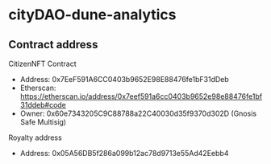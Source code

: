 # cityDAO-dune-analytics

## Contract address

CitizenNFT Contract
* Address: 0x7EeF591A6CC0403b9652E98E88476fe1bF31dDeb
* Etherscan: https://etherscan.io/address/0x7eef591a6cc0403b9652e98e88476fe1bf31ddeb#code
* Owner: 0x60e7343205C9C88788a22C40030d35f9370d302D (Gnosis Safe Multisig)

Royalty address
* Address: 0x05A56DB5f286a099b12ac78d9713e55Ad42Eebb4

